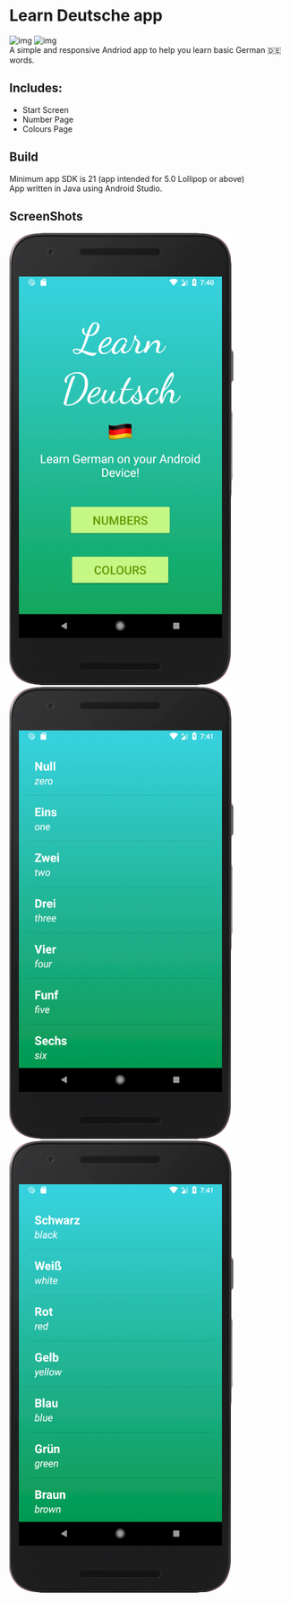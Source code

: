 # Learn Deutsche app
![img](https://img.shields.io/badge/platform-Android-brightgreen.svg) ![img](https://img.shields.io/badge/version-1.0.0-orange.svg)  
A simple and responsive Andriod app to help you learn basic German :de: words.

## Includes:
* Start Screen
* Number Page 
* Colours Page

## Build 

Minimum app SDK is 21 (app intended for 5.0 Lollipop or above)  
App written in Java using Android Studio.

## ScreenShots

![img](https://raw.githubusercontent.com/Furqan17/learn-Deutsche-app/master/Screenshots/home-tp.png)  
![img](https://raw.githubusercontent.com/Furqan17/learn-Deutsche-app/master/Screenshots/number-tp.png)  
![img](https://raw.githubusercontent.com/Furqan17/learn-Deutsche-app/master/Screenshots/colours-tp.png)  


